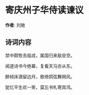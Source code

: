 # 寄庆州子华侍读谏议

**作者**: 刘敞

## 诗词内容

禁中颇牧去临戎，属国归来敌垒空。

闻道诗书今绝幕，复看天马亦从东。

醉倾床酒留边月，歌倚鹍弦舞朔风。

犹忆平生欢一笑，莫忘书札寄宾鸿。

